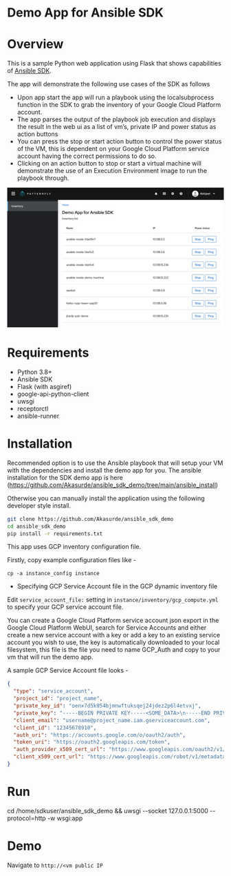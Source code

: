 Demo App for Ansible SDK
========================

# Overview

This is a sample Python web application using Flask that shows capabilities of [Ansible SDK](https://github.com/ansible/ansible-sdk).

The app will demonstrate the following use cases of the SDK as follows

- Upon app start the app will run a playbook using the localsubprocess function in the SDK to grab the inventory of your Google Cloud Platform account.
- The app parses the output of the playbook job execution and displays the result in the web ui as a list of vm’s, private IP and power status as action buttons
- You can press the stop or start action button to control the power status of the VM, this is dependent on your Google Cloud Platform service account having the correct permissions to do so.
- Clicking on an action button to stop or start a virtual machine will demonstrate the use of an Execution Environment image to run the playbook through.

![Demo Landing Page](https://github.com/Akasurde/ansible_sdk_demo/blob/main/LandingPage.jpg)


# Requirements

- Python 3.8+
- Ansible SDK
- Flask (with asgiref)
- google-api-python-client
- uwsgi
- receptorctl
- ansible-runner

# Installation
Recommended option is to use the Ansible playbook that will setup your VM with the dependencies and install the demo app for you.
The ansible installation for the SDK demo app is here (https://github.com/Akasurde/ansible_sdk_demo/tree/main/ansible_install)
 
Otherwise you can manually install the application  using the following developer style install.
```bash
git clone https://github.com/Akasurde/ansible_sdk_demo
cd ansible_sdk_demo
pip install -r requirements.txt
```

This app uses GCP inventory configuration file.

Firstly, copy example configuration files like -

```console
cp -a instance_config instance
```

* Specifying GCP Service Account file in the GCP dynamic inventory file

Edit ``service_account_file:`` setting in ``instance/inventory/gcp_compute.yml`` to specify your GCP service account file.

You can create a Google Cloud Platform service account json export in the Google Cloud Platform WebUI, search for Service Accounts and either create a new service account with a key or add a key to an existing service account you wish to use, the key is automatically downloaded to your local filesystem, this file is the file you need to name GCP_Auth and copy to your vm that will run the demo app.

A sample GCP Service Account file looks -

```json
{
  "type": "service_account",
  "project_id": "project_name",
  "private_key_id": "oenx7d5k954bjmnwftuksqej24jdez2p6l4etvxj",
  "private_key": "-----BEGIN PRIVATE KEY-----<SOME_DATA>\n-----END PRIVATE KEY-----\n",
  "client_email": "username@project_name.iam.gserviceaccount.com",
  "client_id": "12345678910",
  "auth_uri": "https://accounts.google.com/o/oauth2/auth",
  "token_uri": "https://oauth2.googleapis.com/token",
  "auth_provider_x509_cert_url": "https://www.googleapis.com/oauth2/v1/certs",
  "client_x509_cert_url": "https://www.googleapis.com/robot/v1/metadata/x509/username%40project_name.iam.gserviceaccount.com"
}
```


# Run

cd /home/sdkuser/ansible_sdk_demo && uwsgi --socket 127.0.0.1:5000  --protocol=http -w wsgi:app 


# Demo

Navigate to `http://<vm public IP` 

